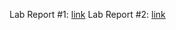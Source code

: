 Lab Report #1: [link](https://a-nguy4n.github.io/cse15l-lab-reports/LabReport1.html) 
Lab Report #2: [link](https://a-nguy4n.github.io/cse15l-lab-reports/LabReport2.html)
